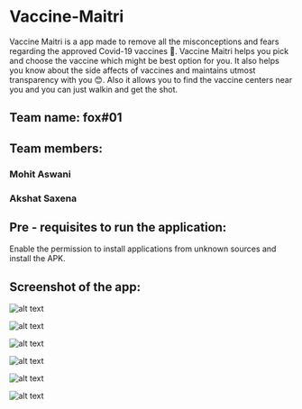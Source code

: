 # Vaccine-Maitri

Vaccine Maitri is a app made to remove all the misconceptions and fears regarding the approved Covid-19 vaccines 💉. 
Vaccine Maitri helps you pick and choose the vaccine which might be best option for you. It also helps you know about the side affects of vaccines and maintains 
utmost transparency with you 😊. Also it allows you to find the vaccine centers near you and you can just walkin and get the shot.

## Team name: fox#01

## Team members:
### Mohit Aswani
### Akshat Saxena

## Pre - requisites to run the application:
Enable the permission to install applications from unknown sources and install the APK.

## Screenshot of the app:

![alt text](https://github.com/MohitAswani/Vaccine-Maitri/blob/master/Screenshots/1.jpeg)

![alt text](https://github.com/MohitAswani/Vaccine-Maitri/blob/master/Screenshots/2.jpeg)

![alt text](https://github.com/MohitAswani/Vaccine-Maitri/blob/master/Screenshots/3.jpeg)

![alt text](https://github.com/MohitAswani/Vaccine-Maitri/blob/master/Screenshots/4.jpeg)

![alt text](https://github.com/MohitAswani/Vaccine-Maitri/blob/master/Screenshots/5.jpeg)

![alt text](https://github.com/MohitAswani/Vaccine-Maitri/blob/master/Screenshots/6.jpeg)
